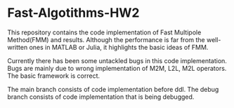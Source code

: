 # Fast-Algotithms-HW2

This repository contains the code implementation of Fast Multipole Method(FMM) and results. Although the performance is far from the well-written ones in MATLAB or Julia, it highlights the basic ideas of FMM.

Currently there has been some untackled bugs in this code implementation. Bugs are mainly due to wrong implementation of M2M, L2L, M2L operators. The basic framework is correct.

The main branch consists of code implementation before ddl. The debug branch consists of code implementation that is being debugged.
